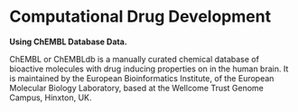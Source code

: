 # Computational Drug Development
**Using ChEMBL Database Data.**

ChEMBL or ChEMBLdb is a manually curated chemical database of bioactive molecules with drug inducing properties on in the human brain. It is maintained by the European Bioinformatics Institute, of the European Molecular Biology Laboratory, based at the Wellcome Trust Genome Campus, Hinxton, UK.
